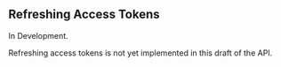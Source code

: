 ## Refreshing Access Tokens

<aside class="warning">
In Development.
</aside>

Refreshing access tokens is not yet implemented in this draft of the API.
